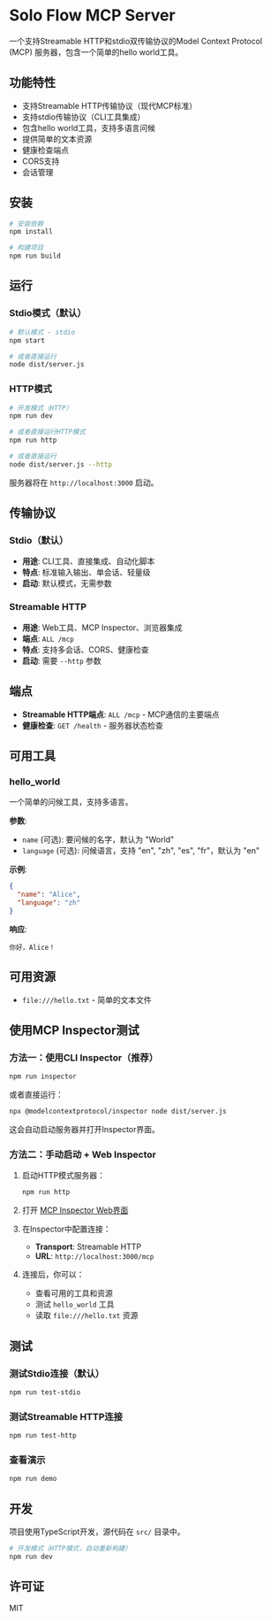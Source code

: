 # Solo Flow MCP Server

一个支持Streamable HTTP和stdio双传输协议的Model Context Protocol (MCP) 服务器，包含一个简单的hello world工具。

## 功能特性

- 支持Streamable HTTP传输协议（现代MCP标准）
- 支持stdio传输协议（CLI工具集成）
- 包含hello world工具，支持多语言问候
- 提供简单的文本资源
- 健康检查端点
- CORS支持
- 会话管理

## 安装

```bash
# 安装依赖
npm install

# 构建项目
npm run build
```

## 运行

### Stdio模式（默认）

```bash
# 默认模式 - stdio
npm start

# 或者直接运行
node dist/server.js
```

### HTTP模式

```bash
# 开发模式（HTTP）
npm run dev

# 或者直接运行HTTP模式
npm run http

# 或者直接运行
node dist/server.js --http
```

服务器将在 `http://localhost:3000` 启动。

## 传输协议

### Stdio（默认）

- **用途**: CLI工具、直接集成、自动化脚本
- **特点**: 标准输入输出、单会话、轻量级
- **启动**: 默认模式，无需参数

### Streamable HTTP

- **用途**: Web工具、MCP Inspector、浏览器集成
- **端点**: `ALL /mcp`
- **特点**: 支持多会话、CORS、健康检查
- **启动**: 需要 `--http` 参数

## 端点

- **Streamable HTTP端点**: `ALL /mcp` - MCP通信的主要端点
- **健康检查**: `GET /health` - 服务器状态检查

## 可用工具

### hello_world

一个简单的问候工具，支持多语言。

**参数**:

- `name` (可选): 要问候的名字，默认为 "World"
- `language` (可选): 问候语言，支持 "en", "zh", "es", "fr"，默认为 "en"

**示例**:

```json
{
  "name": "Alice",
  "language": "zh"
}
```

**响应**:

```text
你好，Alice！
```

## 可用资源

- `file:///hello.txt` - 简单的文本文件

## 使用MCP Inspector测试

### 方法一：使用CLI Inspector（推荐）

```bash
npm run inspector
```

或者直接运行：

```bash
npx @modelcontextprotocol/inspector node dist/server.js
```

这会自动启动服务器并打开Inspector界面。

### 方法二：手动启动 + Web Inspector

1. 启动HTTP模式服务器：

   ```bash
   npm run http
   ```

2. 打开 [MCP Inspector Web界面](https://modelcontextprotocol.io/docs/tools/inspector)

3. 在Inspector中配置连接：
   - **Transport**: Streamable HTTP
   - **URL**: `http://localhost:3000/mcp`

4. 连接后，你可以：
   - 查看可用的工具和资源
   - 测试 `hello_world` 工具
   - 读取 `file:///hello.txt` 资源

## 测试

### 测试Stdio连接（默认）

```bash
npm run test-stdio
```

### 测试Streamable HTTP连接

```bash
npm run test-http
```

### 查看演示

```bash
npm run demo
```

## 开发

项目使用TypeScript开发，源代码在 `src/` 目录中。

```bash
# 开发模式（HTTP模式，自动重新构建）
npm run dev
```

## 许可证

MIT
